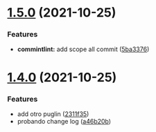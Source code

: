 # [1.5.0](https://github.com/MiguelChS/semantic-release-learning/compare/v1.4.0...v1.5.0) (2021-10-25)


### Features

* **commintlint:** add scope all commit ([5ba3376](https://github.com/MiguelChS/semantic-release-learning/commit/5ba3376b79f77646b99e34416c8ceec0aed4eba6))

# [1.4.0](https://github.com/MiguelChS/semantic-release-learning/compare/v1.3.0...v1.4.0) (2021-10-25)


### Features

* add otro puglin ([2311f35](https://github.com/MiguelChS/semantic-release-learning/commit/2311f351ac0a4766ba071d3f5b433c7c374185c7))
* probando change log ([a46b20b](https://github.com/MiguelChS/semantic-release-learning/commit/a46b20bca844c097063a1d77603553875aef1a3c))
